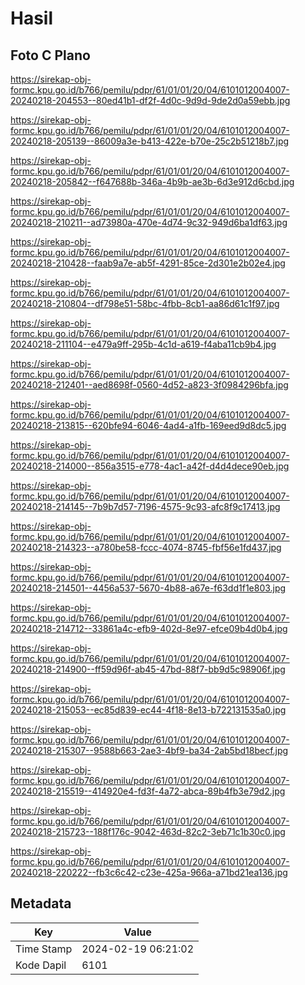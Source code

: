 # Hasil

## Foto C Plano

https://sirekap-obj-formc.kpu.go.id/b766/pemilu/pdpr/61/01/01/20/04/6101012004007-20240218-204553--80ed41b1-df2f-4d0c-9d9d-9de2d0a59ebb.jpg

https://sirekap-obj-formc.kpu.go.id/b766/pemilu/pdpr/61/01/01/20/04/6101012004007-20240218-205139--86009a3e-b413-422e-b70e-25c2b51218b7.jpg

https://sirekap-obj-formc.kpu.go.id/b766/pemilu/pdpr/61/01/01/20/04/6101012004007-20240218-205842--f647688b-346a-4b9b-ae3b-6d3e912d6cbd.jpg

https://sirekap-obj-formc.kpu.go.id/b766/pemilu/pdpr/61/01/01/20/04/6101012004007-20240218-210211--ad73980a-470e-4d74-9c32-949d6ba1df63.jpg

https://sirekap-obj-formc.kpu.go.id/b766/pemilu/pdpr/61/01/01/20/04/6101012004007-20240218-210428--faab9a7e-ab5f-4291-85ce-2d301e2b02e4.jpg

https://sirekap-obj-formc.kpu.go.id/b766/pemilu/pdpr/61/01/01/20/04/6101012004007-20240218-210804--df798e51-58bc-4fbb-8cb1-aa86d61c1f97.jpg

https://sirekap-obj-formc.kpu.go.id/b766/pemilu/pdpr/61/01/01/20/04/6101012004007-20240218-211104--e479a9ff-295b-4c1d-a619-f4aba11cb9b4.jpg

https://sirekap-obj-formc.kpu.go.id/b766/pemilu/pdpr/61/01/01/20/04/6101012004007-20240218-212401--aed8698f-0560-4d52-a823-3f0984296bfa.jpg

https://sirekap-obj-formc.kpu.go.id/b766/pemilu/pdpr/61/01/01/20/04/6101012004007-20240218-213815--620bfe94-6046-4ad4-a1fb-169eed9d8dc5.jpg

https://sirekap-obj-formc.kpu.go.id/b766/pemilu/pdpr/61/01/01/20/04/6101012004007-20240218-214000--856a3515-e778-4ac1-a42f-d4d4dece90eb.jpg

https://sirekap-obj-formc.kpu.go.id/b766/pemilu/pdpr/61/01/01/20/04/6101012004007-20240218-214145--7b9b7d57-7196-4575-9c93-afc8f9c17413.jpg

https://sirekap-obj-formc.kpu.go.id/b766/pemilu/pdpr/61/01/01/20/04/6101012004007-20240218-214323--a780be58-fccc-4074-8745-fbf56e1fd437.jpg

https://sirekap-obj-formc.kpu.go.id/b766/pemilu/pdpr/61/01/01/20/04/6101012004007-20240218-214501--4456a537-5670-4b88-a67e-f63dd1f1e803.jpg

https://sirekap-obj-formc.kpu.go.id/b766/pemilu/pdpr/61/01/01/20/04/6101012004007-20240218-214712--33861a4c-efb9-402d-8e97-efce09b4d0b4.jpg

https://sirekap-obj-formc.kpu.go.id/b766/pemilu/pdpr/61/01/01/20/04/6101012004007-20240218-214900--ff59d96f-ab45-47bd-88f7-bb9d5c98906f.jpg

https://sirekap-obj-formc.kpu.go.id/b766/pemilu/pdpr/61/01/01/20/04/6101012004007-20240218-215053--ec85d839-ec44-4f18-8e13-b722131535a0.jpg

https://sirekap-obj-formc.kpu.go.id/b766/pemilu/pdpr/61/01/01/20/04/6101012004007-20240218-215307--9588b663-2ae3-4bf9-ba34-2ab5bd18becf.jpg

https://sirekap-obj-formc.kpu.go.id/b766/pemilu/pdpr/61/01/01/20/04/6101012004007-20240218-215519--414920e4-fd3f-4a72-abca-89b4fb3e79d2.jpg

https://sirekap-obj-formc.kpu.go.id/b766/pemilu/pdpr/61/01/01/20/04/6101012004007-20240218-215723--188f176c-9042-463d-82c2-3eb71c1b30c0.jpg

https://sirekap-obj-formc.kpu.go.id/b766/pemilu/pdpr/61/01/01/20/04/6101012004007-20240218-220222--fb3c6c42-c23e-425a-966a-a71bd21ea136.jpg


## Metadata

| Key        | Value               |
| ---------- | ------------------- |
| Time Stamp | 2024-02-19 06:21:02 |
| Kode Dapil | 6101                |



